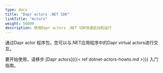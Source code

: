 ```yaml
---
type: docs
title: "Dapr actors .NET SDK"
linkTitle: "Actors"
weight: 50000
description: 使用Dapr actors .NET SDK快速启动和运行
---
```


通过Dapr actor 程序包，您可以与.NET应用程序中的Dapr virtual actors进行交互。

要开始使用，请移步 [Dapr actors]({{< ref dotnet-actors-howto.md >}}) 入门指南。